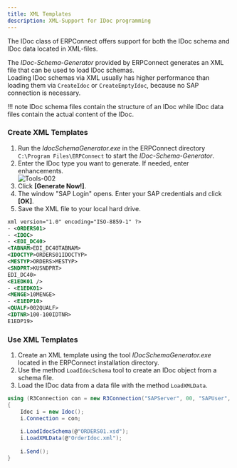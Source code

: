 ```yaml
---
title: XML Templates
description: XML-Support for IDoc programming
---
```



The IDoc class of ERPConnect offers support for both the IDoc schema and IDoc data located in XML-files.

The *IDoc-Schema-Generator* provided by ERPConnect generates an XML file that can be used to load IDoc schemas.<br>
Loading IDoc schemas via XML usually has higher performance than loading them via `CreateIdoc` or `CreateEmptyIdoc`, because no SAP connection is necessary.<br>

!!! note
    IDoc schema files contain the structure of an IDoc while IDoc data files contain the actual content of the IDoc.
	

### Create XML Templates

1. Run the *IdocSchemaGenerator.exe* in the ERPConnect directory `C:\Program Files\ERPConnect` to start the *IDoc-Schema-Generator*.
2. Enter the IDoc type you want to generate. If needed, enter enhancements.<br>
![Tools-002](site:assets/images/erpconnect/Tools-002.png)
3. Click **[Generate Now!]**. 
3. The window "SAP Login" opens. Enter your SAP credentials and click **[OK]**.
4. Save the XML file to your local hard drive. 

``` xml title="Example of an *ORDERS01* IDoc schema"
xml version="1.0" encoding="ISO-8859-1" ?>
- <ORDERS01>
- <IDOC>
- <EDI_DC40>
<TABNAM>EDI_DC40TABNAM>
<IDOCTYP>ORDERS01IDOCTYP>
<MESTYP>ORDERS>MESTYP>
<SNDPRT>KUSNDPRT>
EDI_DC40>
<E1EDK01 />
- <E1EDK01>
<MENGE>10MENGE>
- <E1EDP10>
<QUALF>002QUALF>
<IDTNR>100-100IDTNR>
E1EDP19>
```

### Use XML Templates
 
1. Create an XML template using the tool *IDocSchemaGenerator.exe* located in the ERPConnect installation directory.
2. Use the method `LoadIdocSchema` tool to create an IDoc object from a schema file.
3. Load the IDoc data from a data file with the method `LoadXMLData`.

```csharp linenums="1" title="How to use XML Templates"
using (R3Connection con = new R3Connection("SAPServer", 00, "SAPUser", "Password", "EN", "800"))
{ 
    Idoc i = new Idoc();  
    i.Connection = con; 
	
    i.LoadIdocSchema(@"ORDERS01.xsd");        
    i.LoadXMLData(@"OrderIdoc.xml");
    
    i.Send();
}
```
